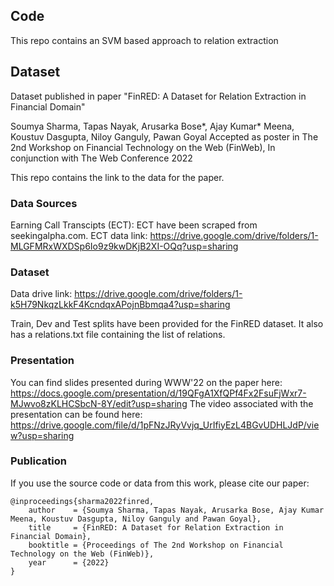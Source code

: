 ## Code

This repo contains an SVM based approach to relation extraction

## Dataset

Dataset published in paper "FinRED: A Dataset for Relation Extraction in Financial Domain"

Soumya Sharma, Tapas Nayak, Arusarka Bose*, Ajay Kumar* Meena, Koustuv Dasgupta, Niloy Ganguly, Pawan Goyal
Accepted as poster in The 2nd Workshop on Financial Technology on the Web (FinWeb), In conjunction with The Web Conference 2022

This repo contains the link to the data for the paper.

### Data Sources

Earning Call Transcipts (ECT):
ECT have been scraped from seekingalpha.com.
ECT data link: https://drive.google.com/drive/folders/1-MLGFMRxWXDSp6Io9z9kwDKjB2XI-OQq?usp=sharing

### Dataset

Data drive link: https://drive.google.com/drive/folders/1-k5H79NkqzLkkF4KcndqxAPojnBbmqa4?usp=sharing

Train, Dev and Test splits have been provided for the FinRED dataset. It also has a relations.txt file containing the list of relations.

### Presentation

You can find slides presented during WWW'22 on the paper here: https://docs.google.com/presentation/d/19QFgA1XfQPf4Fx2FsuFjWxr7-MJwvo8zKLHCSbcN-8Y/edit?usp=sharing
The video associated with the presentation can be found here: https://drive.google.com/file/d/1pFNzJRyVvjq_UrIfiyEzL4BGvUDHLJdP/view?usp=sharing

### Publication

If you use the source code or data from this work, please cite our paper:

```
@inproceedings{sharma2022finred,
	author    = {Soumya Sharma, Tapas Nayak, Arusarka Bose, Ajay Kumar Meena, Koustuv Dasgupta, Niloy Ganguly and Pawan Goyal},
	title     = {FinRED: A Dataset for Relation Extraction in Financial Domain},
	booktitle = {Proceedings of The 2nd Workshop on Financial Technology on the Web (FinWeb)},
	year      = {2022}
}
```
